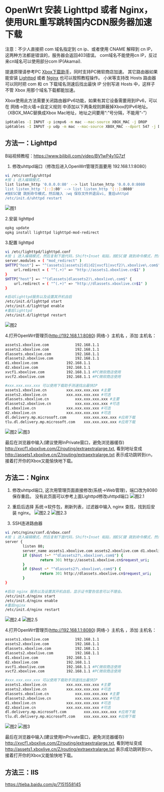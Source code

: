 # OpenWrt 安装 Lighttpd 或者 Nginx，使用URL重写跳转国内CDN服务器加速下载

注意：不少人直接把 com 域名指定到 cn ip、或者使用 CNAME 解释到 cn IP，这两种方法都是错误的，服务器会返回403错误。
com域名不能使用cn IP，反过来cn域名可以使用部分com IP(Akamai). 

提速原理请参考PC [Xbox下载助手](https://github.com/skydevil88/XboxDownload "Xbox下载助手")，同时支持PC微软商店加速。
其它路由器如果能安装 [Lighttpd](#方法一lighttpd "Lighttpd") 或者 [Nginx](#方法二nginx "Lighttpd") 也可以按照教程操作。
小米等支持改 Hosts 路由器可以同时把 com 和 cn 下载域名测速后找出最快 IP 分别写进 Hosts 中，这样子不管 Xbox 用那个域名下载都能加速。 

Xbox使用此方法需要关闭路由器IPv6功能，如果有其它设备需要用到IPv6，可以在 网络->防火墙->自定义规则 中添加以下两条规则屏蔽掉Xbox的IPv6地址。（XBOX_MAC替换成Xbox Mac地址，地址之间要用“:”号分隔，不能用“-”）
```bash
ip6tables -I INPUT -p icmpv6 -m mac --mac-source XBOX_MAC -j DROP 
ip6tables -I INPUT -p udp -m mac --mac-source XBOX_MAC --dport 547 -j DROP
```

## 方法一：Lighttpd 
B站视频教程：https://www.bilibili.com/video/BV1wP4y1G7zf

1. 修改uhttpd端口（修改后进入OpenWrt管理页面要用 192.168.1.1:8080）
```bash
vi /etc/config/uhttpd
#按 i 进入编辑模式，
list listen_http '0.0.0.0:80' --> list listen_http '0.0.0.0:8080
list listen_http '[::]:80' --> list listen_http '[::]:8080'
#按ESC键 跳到命令模式，然后输入 :wq 保存文件并退出vi, 重启uhttpd
/etc/init.d/uhttpd restart
```
![图1](doc/Op1.png)

2.安装 lighttpd
```bash
opkg update
opkg install lighttpd lighttpd-mod-redirect
```

3.配置 lighttpd
```bash
vi /etc/lighttpd/lighttpd.conf
#按 i 进入编辑模式，然后复制下面代码，Shift+Inset 粘贴，按ESC键 跳到命令模式，然后输入 :wq 保存文件并退出vi
server.modules = ( "mod_redirect" )
$HTTP["host"] =~ "^(assets1|assets2|d1|d2|xvcf1|xvcf2)\.xboxlive\.com$" {
	url.redirect = ( "^(.+)" => "http://assets1.xboxlive.cn$1" )
}
$HTTP["host"] =~ "^(dlassets|dlassets2)\.xboxlive\.com$" {
	url.redirect = ( "^(.+)" => "http://dlassets.xboxlive.cn$1" )
}

#启动lighttpd服务以及设置其开机自启
/etc/init.d/lighttpd start
/etc/init.d/lighttpd enable
#重启lighttpd
/etc/init.d/lighttpd restart
```
![图2](doc/Op2.png)

4.打开OpenWrt管理页(http://192.168.1.1:8080) 网络-》主机名 ，添加 主机名：
```bash
assets1.xboxlive.com			192.168.1.1
assets2.xboxlive.com			192.168.1.1
dlassets.xboxlive.com			192.168.1.1
dlassets2.xboxlive.com			192.168.1.1
d1.xboxlive.com				192.168.1.1
d2.xboxlive.com				192.168.1.1
xvcf1.xboxlive.com			192.168.1.1	#PC微软商店使用
xvcf2.xboxlive.com			192.168.1.1	#PC微软商店使用

#xxx.xxx.xxx.xxx 可以使用下载助手测速找出最快IP
assets1.xboxlive.cn			xxx.xxx.xxx.xxx	#主要
assets2.xboxlive.cn			xxx.xxx.xxx.xxx	#可选
dlassets.xboxlive.cn			xxx.xxx.xxx.xxx	#主要
dlassets2.xboxlive.cn			xxx.xxx.xxx.xxx	#可选
d1.xboxlive.cn				xxx.xxx.xxx.xxx	#可选
d2.xboxlive.cn				xxx.xxx.xxx.xxx	#可选
dl.delivery.mp.microsoft.com		xxx.xxx.xxx.xxx	#应用下载
tlu.dl.delivery.mp.microsoft.com	xxx.xxx.xxx.xxx	#应用下载
```

![图2](doc/Op3.png)
![图3](doc/pm02.png)


最后在浏览器中输入(建议使用InPrivate窗口，避免浏览器缓存) http://xvcf1.xboxlive.com/Z/routing/extraextralarge.txt, 看到地址变成 http://assets1.xboxlive.cn/Z/routing/extraextralarge.txt 表示成功跳转到cn，接着打开你的Xbox又能愉快地下载。





## 方法二：Nginx	
1. 修改uhttpd端口, 这次用管理页面直接修改(系统->Web管理)，端口改为8080保存重启。
没有此页面可以参考上面Lighttpd修改uhttpd端口
![图2.1](doc/Op2.1.png)

2. 重启后选择 系统->软件包，刷新列表，过滤器中输入 nginx 查找，找到后安装 nginx。
![图2.2](doc/Op2.2.png)
![图2.3](doc/Op2.3.png)

3. SSH连进路由器
```bash
vi /etc/nginx/conf.d/xbox.conf
#按 i 进入编辑模式，然后复制下面代码，Shift+Inset 粘贴，按ESC键 跳到命令模式，然后输入 :wq 保存文件并退出vi
server {
        listen 80;
        server_name assets1.xboxlive.com assets2.xboxlive.com d1.xboxlive.com d2.xboxlive.com xvcf1.xboxlive.com xvcf2.xboxlive.com dlassets.xboxlive.com dlassets2.xboxlive.com;
        if ($host !~* "^dlassets2?\.xboxlive\.com$") {
                return 301 http://assets1.xboxlive.cn$request_uri;
        }
        if ($host ~* "^dlassets2?\.xboxlive\.com$") {
                return 301 http://dlassets.xboxlive.cn$request_uri;
        }
}

#启动 nginx 服务以及设置其开机自启，显示证书警告信息可以不理会。
/etc/init.d/nginx start
/etc/init.d/nginx enable
#重启nginx
/etc/init.d/nginx restart
```
![图2.4](doc/Op2.4.png)
![图2.5](doc/Op2.5.png)

4.打开OpenWrt管理页(http://192.168.1.1:8080) 网络-》主机名 ，添加 主机名：
```bash
assets1.xboxlive.com			192.168.1.1
assets2.xboxlive.com			192.168.1.1
dlassets.xboxlive.com			192.168.1.1
dlassets2.xboxlive.com			192.168.1.1
d1.xboxlive.com				192.168.1.1
d2.xboxlive.com				192.168.1.1
xvcf1.xboxlive.com			192.168.1.1	#PC微软商店使用
xvcf2.xboxlive.com			192.168.1.1	#PC微软商店使用

#xxx.xxx.xxx.xxx 可以使用下载助手测速找出最快IP
assets1.xboxlive.cn			xxx.xxx.xxx.xxx	#主要
assets2.xboxlive.cn			xxx.xxx.xxx.xxx	#可选
dlassets.xboxlive.cn			xxx.xxx.xxx.xxx	#主要
dlassets2.xboxlive.cn			xxx.xxx.xxx.xxx	#可选
d1.xboxlive.cn				xxx.xxx.xxx.xxx	#可选
d2.xboxlive.cn				xxx.xxx.xxx.xxx	#可选
dl.delivery.mp.microsoft.com		xxx.xxx.xxx.xxx	#应用下载
tlu.dl.delivery.mp.microsoft.com	xxx.xxx.xxx.xxx	#应用下载
```

![图2](doc/Op3.png)
![图3](doc/pm02.png)


最后在浏览器中输入(建议使用InPrivate窗口，避免浏览器缓存) http://xvcf1.xboxlive.com/Z/routing/extraextralarge.txt, 看到地址变成 http://assets1.xboxlive.cn/Z/routing/extraextralarge.txt 表示成功跳转到cn，接着打开你的Xbox又能愉快地下载。

## 方法三：IIS	
https://tieba.baidu.com/p/7151558145




